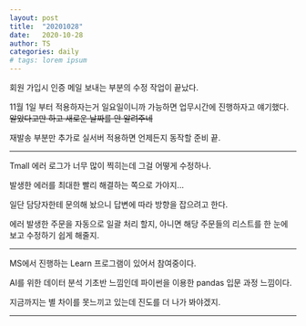 ```yaml
---
layout: post
title:  "20201028"
date:   2020-10-28
author: TS
categories: daily
# tags: lorem ipsum
---
```


회원 가입시 인증 메일 보내는 부분의 수정 작업이 끝났다.

11월 1일 부터 적용하자는거 일요일이니까 가능하면 업무시간에 진행하자고 얘기했다. ~~알았다고만 하고 새로운 날짜를 안 알려주네~~

재발송 부분만 추가로 실서버 적용하면 언제든지 동작할 준비 끝.

---

Tmall 에러 로그가 너무 많이 찍히는데 그걸 어떻게 수정하나.

발생한 에러를 최대한 빨리 해결하는 쪽으로 가야지...

일단 담당자한테 문의해 놨으니 답변에 따라 방향을 잡으려고 한다.

에러 발생한 주문을 자동으로 일괄 처리 할지, 아니면 해당 주문들의 리스트를 한 눈에 보고 수정하기 쉽게 해줄지.

---

MS에서 진행하는 Learn 프로그램이 있어서 참여중이다.

AI를 위한 데이터 분석 기초반 느낌인데 파이썬을 이용한 pandas 입문 과정 느낌이다.

지금까지는 별 차이를 못느끼고 있는데 진도를 더 나가 봐야겠지.

---

